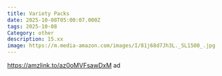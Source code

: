 ```yaml
---
title: Variety Packs
date: 2025-10-08T05:00:07.000Z
tags: 2025-10-08
Category: other
description: 15.xx
image: https://m.media-amazon.com/images/I/81j68d7Jh3L._SL1500_.jpg
---
```

https://amzlink.to/az0oMVFsawDxM ad